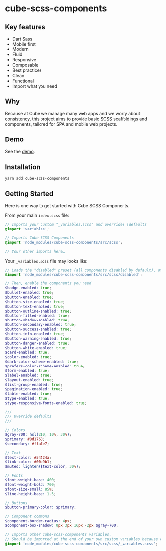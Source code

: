 # cube-scss-components

## Key features

- Dart Sass
- Mobile first
- Modern
- Fluid
- Responsive
- Composable
- Best practices
- Clean
- Functional
- Import what you need

## Why

Because at Cube we manage many web apps and we worry about consistency, this project aims to provide basic SCSS scaffoldings and components, tailored for SPA and mobile web projects.

## Demo

See the [demo](https://cube-scss-components.netlify.com).

## Installation

```bash
yarn add cube-scss-components
```

## Getting Started

Here is one way to get started with Cube SCSS Components.

From your main `index.scss` file:

```scss
// Imports your custom "_variables.scss" and overrides !defaults
@import 'variables';

// Imports Cube SCSS Components
@import 'node_modules/cube-scss-components/src/scss';

// Your other imports here…
```

Your `_variables.scss` file may looks like:

```scss
// Loads the "disabled" preset (all components disabled by default), otherwise all components will be written down on your SCSS
@import 'node_modules/cube-scss-components/src/scss/disabled';

// Then, enable the components you need
$badge-enabled: true;
$bullet-enabled: true;
$button-enabled: true;
$button-size-enabled: true;
$button-text-enabled: true;
$button-outline-enabled: true;
$button-filled-enabled: true;
$button-shadow-enabled: true;
$button-secondary-enabled: true;
$button-success-enabled: true;
$button-info-enabled: true;
$button-warning-enabled: true;
$button-danger-enabled: true;
$button-white-enabled: true;
$card-enabled: true;
$color-enabled: true;
$dark-color-scheme-enabled: true;
$prefers-color-scheme-enabled: true;
$form-enabled: true;
$label-enabled: true;
$layout-enabled: true;
$list-group-enabled: true;
$pagination-enabled: true;
$table-enabled: true;
$type-enabled: true;
$type-responsive-fonts-enabled: true;

///
/// Override defaults
///

// Colors
$gray-700: hsl(210, 10%, 30%);
$primary: #8d1760;
$secondary: #ffa7e7;

// Text
$text-color: #54424a;
$link-color: #00c9b1;
$muted: lighten($text-color, 30%);

// Fonts
$font-weight-base: 400;
$font-weight-bold: 700;
$font-size-small: 85%;
$line-height-base: 1.5;

// Buttons
$button-primary-color: $primary;

// Component commons
$component-border-radius: 4px;
$component-box-shadow: 0px 3px 16px -2px $gray-700;

// Imports other cube-scss-components variables.
// Should be imported at the end of your own custom variables because of variables dependencies
@import 'node_modules/cube-scss-components/src/scss/_variables.scss';
```
